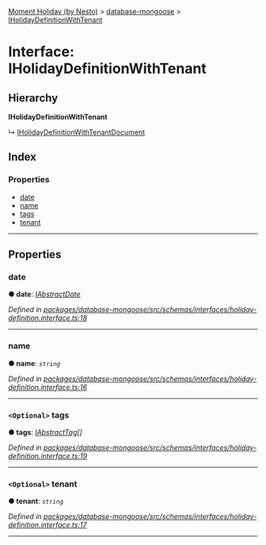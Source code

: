 [Moment Holiday (by Nesto)](../README.md) > [database-mongoose](../modules/database_mongoose.md) > [IHolidayDefinitionWithTenant](../interfaces/database_mongoose.iholidaydefinitionwithtenant.md)

# Interface: IHolidayDefinitionWithTenant

## Hierarchy

**IHolidayDefinitionWithTenant**

↳  [IHolidayDefinitionWithTenantDocument](database_mongoose.iholidaydefinitionwithtenantdocument.md)

## Index

### Properties

* [date](database_mongoose.iholidaydefinitionwithtenant.md#date)
* [name](database_mongoose.iholidaydefinitionwithtenant.md#name)
* [tags](database_mongoose.iholidaydefinitionwithtenant.md#tags)
* [tenant](database_mongoose.iholidaydefinitionwithtenant.md#tenant)

---

## Properties

<a id="date"></a>

###  date

**● date**: *[IAbstractDate](database_mongoose.iabstractdate.md)*

*Defined in [packages/database-mongoose/src/schemas/interfaces/holiday-definition.interface.ts:18](https://github.com/nesto-software/moment-holiday/blob/c39e49d/packages/database-mongoose/src/schemas/interfaces/holiday-definition.interface.ts#L18)*

___
<a id="name"></a>

###  name

**● name**: *`string`*

*Defined in [packages/database-mongoose/src/schemas/interfaces/holiday-definition.interface.ts:16](https://github.com/nesto-software/moment-holiday/blob/c39e49d/packages/database-mongoose/src/schemas/interfaces/holiday-definition.interface.ts#L16)*

___
<a id="tags"></a>

### `<Optional>` tags

**● tags**: *[IAbstractTag](database_mongoose.iabstracttag.md)[]*

*Defined in [packages/database-mongoose/src/schemas/interfaces/holiday-definition.interface.ts:19](https://github.com/nesto-software/moment-holiday/blob/c39e49d/packages/database-mongoose/src/schemas/interfaces/holiday-definition.interface.ts#L19)*

___
<a id="tenant"></a>

### `<Optional>` tenant

**● tenant**: *`string`*

*Defined in [packages/database-mongoose/src/schemas/interfaces/holiday-definition.interface.ts:17](https://github.com/nesto-software/moment-holiday/blob/c39e49d/packages/database-mongoose/src/schemas/interfaces/holiday-definition.interface.ts#L17)*

___

